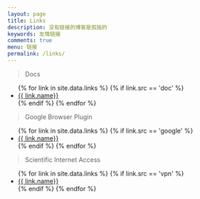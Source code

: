 ```yaml
---
layout: page
title: Links
description: 没有链接的博客是孤独的
keywords: 友情链接
comments: true
menu: 链接
permalink: /links/
---
```


> Docs

<ul>
{% for link in site.data.links %}
  {% if link.src == 'doc' %}
  <li><a href="{{ link.url }}" target="_blank">{{ link.name}}</a></li>
  {% endif %}
{% endfor %}
</ul>

> Google Browser Plugin

<ul>
{% for link in site.data.links %}
  {% if link.src == 'google' %}
  <li><a href="{{ link.url }}" target="_blank">{{ link.name}}</a></li>
  {% endif %}
{% endfor %}
</ul>

> Scientific Internet Access

<ul>
{% for link in site.data.links %}
  {% if link.src == 'vpn' %}
  <li><a href="{{ link.url }}" target="_blank">{{ link.name}}</a></li>
  {% endif %}
{% endfor %}
</ul>
